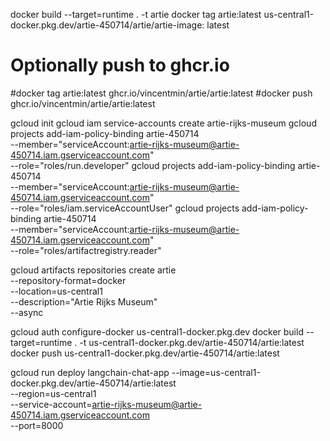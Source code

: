 docker build --target=runtime . -t artie
docker tag artie:latest us-central1-docker.pkg.dev/artie-450714/artie/artie-image:
latest
# Optionally push to ghcr.io
#docker tag artie:latest ghcr.io/vincentmin/artie/artie:latest
#docker push ghcr.io/vincentmin/artie/artie:latest

gcloud init
gcloud iam service-accounts create artie-rijks-museum
gcloud projects add-iam-policy-binding artie-450714 \
    --member="serviceAccount:artie-rijks-museum@artie-450714.iam.gserviceaccount.com" \
    --role="roles/run.developer"
gcloud projects add-iam-policy-binding artie-450714 \
    --member="serviceAccount:artie-rijks-museum@artie-450714.iam.gserviceaccount.com" \
    --role="roles/iam.serviceAccountUser"
gcloud projects add-iam-policy-binding artie-450714 \
    --member="serviceAccount:artie-rijks-museum@artie-450714.iam.gserviceaccount.com" \
    --role="roles/artifactregistry.reader"

gcloud artifacts repositories create artie \
    --repository-format=docker \
    --location=us-central1 \
    --description="Artie Rijks Museum" \
    --async

gcloud auth configure-docker us-central1-docker.pkg.dev
docker build --target=runtime . -t us-central1-docker.pkg.dev/artie-450714/artie:latest
docker push us-central1-docker.pkg.dev/artie-450714/artie:latest

gcloud run deploy langchain-chat-app --image=us-central1-docker.pkg.dev/artie-450714/artie:latest \
    --region=us-central1 \
    --service-account=artie-rijks-museum@artie-450714.iam.gserviceaccount.com \
    --port=8000
